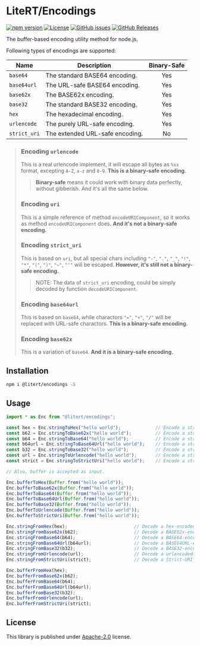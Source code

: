 # LiteRT/Encodings

[![npm version](https://img.shields.io/npm/v/@litert/encodings.svg?colorB=brightgreen)](https://www.npmjs.com/package/@litert/encodings "Stable Version")
[![License](https://img.shields.io/npm/l/@litert/encodings.svg?maxAge=2592000?style=plastic)](https://github.com/litert/encodings/blob/master/LICENSE)
[![GitHub issues](https://img.shields.io/github/issues/litert/encodings.js.svg)](https://github.com/litert/encodings.js/issues)
[![GitHub Releases](https://img.shields.io/github/release/litert/encodings.js.svg)](https://github.com/litert/encodings.js/releases "Stable Release")

The buffer-based encoding utility method for node.js.

Following types of encodings are supported:

Name         | Description                     | Binary-Safe
-------------|---------------------------------|:-----------:
`base64`     | The standard BASE64 encoding.   | Yes
`base64url`  | The URL-safe BASE64 encoding.   | Yes
`base62x`    | The BASE62x encoding.           | Yes
`base32`     | The standard BASE32 encoding.   | Yes
`hex`        | The hexadecimal encoding.       | Yes
`urlencode`  | The purely URL-safe encoding.   | Yes
`strict_uri` | The extended URL-safe encoding. | No

> ### Encoding `urlencode`
>
> This is a real urlencode implement, it will escape all bytes as `%xx` format, 
> excepting `A-Z`, `a-z` and `0-9`. **This is a binary-safe encoding.**
>
> > **Binary-safe** means it could work with binary data perfectly, without
> > gibberish. And it's all the same below.
>
> ### Encoding `uri`
>
> This is a simple reference of method `encodeURIComponent`, so it works as
> method `encodeURIComponent` does. **And it's not a binary-safe encoding.**
>
> ### Encoding `strict_uri`
>
> This is based on `uri`, but all special chars including
> `"-"`, `"."`, `"_"`, `"!"`, `"*"`, `"("`, `")"`, `"~"`, `"'"`
> will be escaped. **However, it's still not a binary-safe encoding.**
>
> > NOTE: The data of `strict_uri` encoding, could be simply decoded by
> > function `decodeURIComponent`.
>
> ### Encoding `base64url`
>
> This is based on `base64`, while charactors `"="`, `"+"`, `"/"` will be
> replaced with URL-safe charactors. **This is a binary-safe encoding.**
>
> ### Encoding `base62x`
>
> This is a variation of `base64`. **And it is a binary-safe encoding.**

## Installation

```sh
npm i @litert/encodings -S
```

## Usage

```ts
import * as Enc from "@litert/encodings";

const hex = Enc.stringToHex("hello world");             // Encode a string into hex
const b62 = Enc.stringToBase62x("hello world");         // Encode a string into BASE62x
const b64 = Enc.stringToBase64("hello world");          // Encode a string into BASE64
const b64url = Enc.stringToBase64Url("hello world");    // Encode a string into BASE64URL
const b32 = Enc.stringToBase32("hello world");          // Encode a string into BASE32
const url = Enc.stringToUrlencode("hello world");       // Encode a string into URL
const strict = Enc.stringToStrictUri("hello world");    // Encode a string into Strict-URI

// Also, buffer is accepted as input.

Enc.bufferToHex(Buffer.from("hello world"));
Enc.bufferToBase62x(Buffer.from("hello world"));
Enc.bufferToBase64(Buffer.from("hello world"));
Enc.bufferToBase64Url(Buffer.from("hello world"));
Enc.bufferToBase32(Buffer.from("hello world"));
Enc.bufferToUrlencode(Buffer.from("hello world"));
Enc.bufferToStrictUri(Buffer.from("hello world"));

Enc.stringFromHex(hex);                         // Decode a hex-encoded data as a string
Enc.stringFromBase62x(b62);                     // Decode a BASE62x-encoded data as a string
Enc.stringFromBase64(b64);                      // Decode a BASE64-encoded data as a string
Enc.stringFromBase64Url(b64url);                // Decode a BASE64URL-encoded data as a string
Enc.stringFromBase32(b32);                      // Decode a BASE32-encoded data as a string
Enc.stringFromUrlencode(url);                   // Decode a urlencoded data as a string
Enc.stringFromStrictUri(strict);                // Decode a Strict-URI-encoded data as a string

Enc.bufferFromHex(hex);
Enc.bufferFromBase62x(b62);
Enc.bufferFromBase64(b64);
Enc.bufferFromBase64Url(b64url);
Enc.bufferFromBase32(b32);
Enc.bufferFromUrlencode(url);
Enc.bufferFromStrictUri(strict);
```

## License

This library is published under [Apache-2.0](./LICENSE) license.
